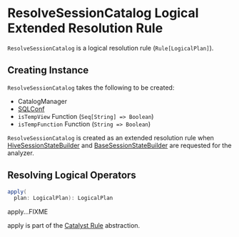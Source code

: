 # ResolveSessionCatalog Logical Extended Resolution Rule

`ResolveSessionCatalog` is a logical resolution rule (`Rule[LogicalPlan]`).

## Creating Instance

`ResolveSessionCatalog` takes the following to be created:

* <span id="catalogManager" /> CatalogManager
* <span id="conf" /> [SQLConf](spark-sql-SQLConf.md)
* <span id="isTempView" /> `isTempView` Function (`Seq[String] => Boolean`)
* <span id="isTempFunction" /> `isTempFunction` Function (`String => Boolean`)

`ResolveSessionCatalog` is created as an extended resolution rule when [HiveSessionStateBuilder](hive/HiveSessionStateBuilder.md#analyzer) and [BaseSessionStateBuilder](BaseSessionStateBuilder.md#analyzer) are requested for the analyzer.

## Resolving Logical Operators

```scala
apply(
  plan: LogicalPlan): LogicalPlan
```

apply...FIXME

apply is part of the [Catalyst Rule](catalyst/Rule.md#apply) abstraction.

